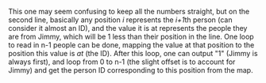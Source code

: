 This one may seem confusing to keep all the numbers straight, but on the second line, basically any position *i* represents the *i+1*th person (can consider it almost an ID), and the value it is at represents the people they are from Jimmy, which will be 1 less than their position in the line. One loop to read in n-1 people can be done, mapping the value at that position to the position this value is *at* (the ID). After this loop, one can output "1" (Jimmy is always first), and loop from 0 to n-1 (the slight offset is to account for Jimmy) and get the person ID corresponding to this position from the map.
